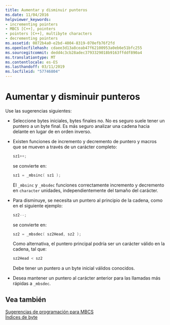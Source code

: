 ```yaml
---
title: Aumentar y disminuir punteros
ms.date: 11/04/2016
helpviewer_keywords:
- incrementing pointers
- MBCS [C++], pointers
- pointers [C++], multibyte characters
- decrementing pointers
ms.assetid: 0872b4a0-e2bd-4004-8319-070efb76f2fd
ms.openlocfilehash: cdaee3d13a8ceab47f62100953a0eb6e51bfc255
ms.sourcegitcommit: dedd4c3cb28adec3793329018b9163ffddf890a4
ms.translationtype: MT
ms.contentlocale: es-ES
ms.lasthandoff: 03/11/2019
ms.locfileid: "57746804"
---
```

# <a name="incrementing-and-decrementing-pointers"></a>Aumentar y disminuir punteros

Use las sugerencias siguientes:

- Seleccione bytes iniciales, bytes finales no. No es seguro suele tener un puntero a un byte final. Es más seguro analizar una cadena hacia delante en lugar de en orden inverso.

- Existen funciones de incremento y decremento de puntero y macros que se mueven a través de un carácter completo:

    ```cpp
    sz1++;
    ```

   se convierte en:

    ```cpp
    sz1 = _mbsinc( sz1 );
    ```

   El `_mbsinc` y `_mbsdec` funciones correctamente incremento y decremento en `character` unidades, independientemente del tamaño del carácter.

- Para disminuye, se necesita un puntero al principio de la cadena, como en el siguiente ejemplo:

    ```cpp
    sz2--;
    ```

   se convierte en:

    ```cpp
    sz2 = _mbsdec( sz2Head, sz2 );
    ```

   Como alternativa, el puntero principal podría ser un carácter válido en la cadena, tal que:

    ```cpp
    sz2Head < sz2
    ```

   Debe tener un puntero a un byte inicial válidos conocidos.

- Desea mantener un puntero al carácter anterior para las llamadas más rápidas a `_mbsdec`.

## <a name="see-also"></a>Vea también

[Sugerencias de programación para MBCS](../text/mbcs-programming-tips.md)<br/>
[Índices de byte](../text/byte-indices.md)
